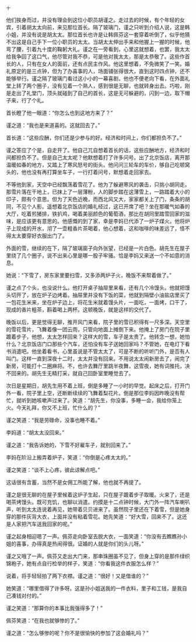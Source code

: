     十 

   他们挨身而过，并没有理会到这位小职员胡谨之。走过去的时候，有个年轻的女宾，引着胡太太向前，来见那位首长。隔了玻璃门，谨之只听到介绍人说，这是韩小姐，并没有说是胡太太。那位首长也许是让韩佩芬这一套穿着听倒了，似乎他猜不出这是自己手下一位小职员的太太。当胡太太伸出手来和他握上一握的时候，他弯了腰，引着九十度的鞠躬大礼。谨之在一旁看到，心里这就想着，也罢，我太太给我争回了这口气，他尽管对我不恭，可是他对我太太，那是太恭敬了。这些作首长的人，只有在女人的面前，还有点民主作风。他这里想着，不免微笑了一笑。婚礼原定的是三点钟，但为了办喜事的人，场面铺张得很大，直到这时四点钟，还不能够举行。谨之隔了玻璃门看过这小小的一幕喜剧，他也不便老向下看，在外面礼堂上转了两个圈子，没有见着一个熟人，感到很是无聊，也就转身出去。巧啦，刚是走出了礼堂门，顶头就碰到了自己的首长，这是无可躲避的，闪到一边，取下帽子来，行了个礼。

   首长瞪了他一眼道：“你怎么也到这地方来了？”

   谨之道：“我也是来道喜的。这就回去了。”

   首长道：“这些应酬，你们还是少参与的好。经济和时间上，你们都担负不了。”

   谨之答应了个是，自走开了。他自己兀自想着首长的话，这些应酬地方，经济和时间都担负不了。但是自己太太呢？他默想着打了许多问号。出了北京饭店，离开那温暖如春的地方，又踏上了寒风怒号的街头。他问问三轮车的车价，够自己吃顿窝头的，他也没有再打算坐车子，一行打着问号，默想着走回家去。

   不等他到家，天空中已经飘荡着雪花了。他为了躲避寒风的袭击，只挑小胡同走。那雪片落在干地上，已抹上了一层薄粉，人的脚步踏在这薄雪上，一路踏着大小的印子，颇有个意思。但为了天色近晚，而西北风又大，家家都关上了门，条条的胡同，不见个人影。遥想着北京饭店的婚礼经过，这已开席了吧？坐在那暖气如春的大厅，吃着煎猪排，铁扒鸡，喝着美丽颜色的葡萄酒，那比在胡同里踏雪回家的滋味，是应该更有意思的。他感慨的到了家，幸是李妈已代添了一炉子煤火。他将炉子上现成的开水，沏了一壶粗香片茶喝着，他心想着，这和咖啡的味差远了，怪不得太太要穿好衣服出门了。

   外面的雪，继续的在下，隔了玻璃窗子向外张望，已经是一片白色。胡先生在屋子里绕了几个圈子，说不出来心里是哪一股子牢骚。恰是李妈又来送一个不如意的消息。

   她说：“下雪了，房东家里要扫雪，又多添两炉子火，晚饭不来帮着做了。”

   谨之点了个头，也没说什么。他打开桌子抽屉里来看，还有几个冷馒头。他就把馒头切开了，放在炉子边烤着。抽屉里并没有下饭的菜，他就到隔壁小油盐店里买了一包花生米来，坐在炉子边上，将花生米就着馒头片，一面吃，一面烤，口干了，现成的香片粗茶，斟着喝上两杯。这顿晚饭，就是这样的交代了。

   晚饭以后，更是觉得无聊，推开风门来看，院子里的雪已积得有一尺多深。天空里的雪花雪片，飞舞着像一团云雨，只管向地面上摊倒下来。他掩上了房门在院子里踱着步子，他想，太太怎样回来？这样大的雪，车子是太贵了。他转念一想，她怕什么？北京饭店门口那些个汽车，还怕没有车子送她回家吗？不管她，在电灯下看书消遣吧。他坐着看书，心里虽说是不管太太了，可是不断的听听门外，是否有人叫门。这样一直到深夜十二时，太太并没有回来。不用说太太闹新房去了，闹完了新房，可能打十二圈麻将。不，也许去舞厅里跳半夜舞，这雪夜，她有词推托，决不回来的。胡先生无精打采，就自己回卧室里睡觉去了。

   次日是星期日，胡先生用不着上班，倒是多睡了一小时的早觉。起床之后，打开门外一看，院子里上空，还断断续续的飞舞着梨花片。倒是那位李妈因昨晚没有帮忙，就听到她咳嗽声过来了。笑道：“胡先生，你没事，多睡一会，我给你笼上火。今天礼拜，你又不上班，忙什么的？”

   谨之笑道：“我是劳碌命，没事也睡不着。”

   李妈道：“胡太太没回来。”

   谨之道：“我告诉她的，下雪不好雇车子，就别回来了。”

   李妈在阶沿上搬弄着炉子，笑道：“你倒是心疼太太的。”

   谨之笑道：“谈不上心疼，彼此谅解点吧。”

   这话很有含蓄，当然不是女佣工所能了解，他也就不再提了。

   谨之是很无聊的在屋子里候着这炉子生起，只在屋子踱着步子取暖。火来了，还是喝茶烤馒头。既可充饥，也聊以消遣。约摸是十二点钟时候，大门外一阵汽车喇叭声，听到太太连说着再见，她带着贝贝进来了。虽然院子里还在下着雪，但是她身穿的那件灰背大衣，上面并没有粘着雪花。她先笑道：“好大雪，回来不了。这还是人家把汽车送我回家的呢。”

   谨之起身相迎嗯了一声。佩芬走向卧室去脱大衣，一面笑道：“你没有去瞧瞧孙小姐的喜事，办得真是热闹得很。证婚的人就是你们的头儿呀。”

   谨之又哦了一声。佩芬又走出大门来，那串珠圈虽不见了，但身上穿的是那件绿织锦袍子，她有点自行检举的样子，笑道：“你看我这件衣服怎么样？”

   说着，将手轻轻拍了两下衣襟。谨之道：“很好！又是借谁的？”

   她笑道：“哪里借得了许多呀。这是孙小姐送我的一件衣料，里子和工钱，是我自己凑钱对付的。”

   谨之笑道：“那算你的本事比我强得多了！”

   佩芬笑道：“在我也就够惨的了。”

   谨之道：“怎么够惨的呢？你不是很愉快的参加了这会婚礼吗？”

